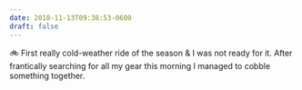 ```yaml
---
date: 2018-11-13T09:38:53-0600
draft: false
---
```




🚲 First really cold-weather ride of the season & I was not ready for it. After frantically searching for all my gear this morning I managed to cobble something together.



